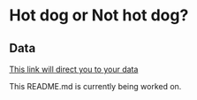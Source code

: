 # Hot dog or Not hot dog?

## Data

[This link will direct you to your data](https://www.kaggle.com/yashvrdnjain/hotdognothotdog#__sid=js0)

This README.md is currently being worked on.
